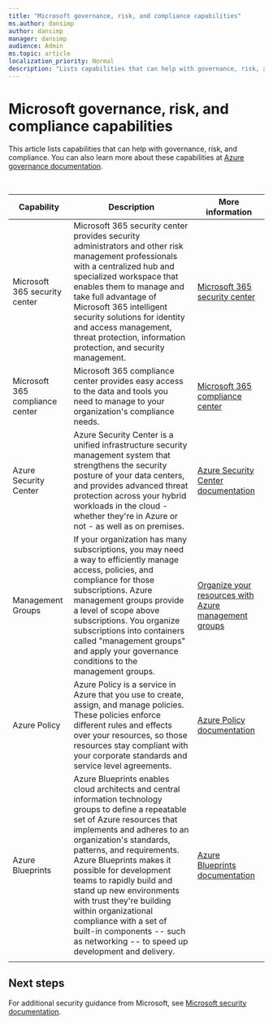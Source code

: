 ```yaml
---
title: "Microsoft governance, risk, and compliance capabilities"
ms.author: dansimp
author: dansimp
manager: dansimp
audience: Admin
ms.topic: article
localization_priority: Normal
description: "Lists capabilities that can help with governance, risk, and compliance."
---
```


# Microsoft governance, risk, and compliance capabilities

This article lists capabilities that can help with governance, risk, and compliance. You can also learn more about these capabilities at [Azure governance documentation](https://docs.microsoft.com/azure/governance/).

<br>


|Capability  |Description  |More information  |
|---------|---------|---------|
| Microsoft 365 security center|Microsoft 365 security center provides security administrators and other risk management professionals with a centralized hub and specialized workspace that enables them to manage and take full advantage of Microsoft 365 intelligent security solutions for identity and access management, threat protection, information protection, and security management.  | [Microsoft 365 security center](https://docs.microsoft.com/microsoft-365/security/mtp/overview-security-center?view=o365-worldwide)|
|Microsoft 365 compliance center|Microsoft 365 compliance center provides easy access to the data and tools you need to manage to your organization's compliance needs.|[Microsoft 365 compliance center](https://docs.microsoft.com/microsoft-365/compliance/microsoft-365-compliance-center?view=o365-worldwide)|
|Azure Security Center     | Azure Security Center is a unified infrastructure security management system that strengthens the security posture of your data centers, and provides advanced threat protection across your hybrid workloads in the cloud - whether they're in Azure or not - as well as on premises. | [Azure Security Center documentation ](https://docs.microsoft.com/azure/security-center/)      |
|Management Groups     | If your organization has many subscriptions, you may need a way to efficiently manage access, policies, and compliance for those subscriptions. Azure management groups provide a level of scope above subscriptions. You organize subscriptions into containers called "management groups" and apply your governance conditions to the management groups.        |[Organize your resources with Azure management groups ](https://docs.microsoft.com/azure/governance/management-groups/overview)        |
|Azure Policy     |Azure Policy is a service in Azure that you use to create, assign, and manage policies. These policies enforce different rules and effects over your resources, so those resources stay compliant with your corporate standards and service level agreements.         |  [Azure Policy documentation](https://docs.microsoft.com/azure/governance/policy/)       |
|Azure Blueprints    | Azure Blueprints enables cloud architects and central information technology groups to define a repeatable set of Azure resources that implements and adheres to an organization's standards, patterns, and requirements. Azure Blueprints makes it possible for development teams to rapidly build and stand up new environments with trust they're building within organizational compliance with a set of built-in components -- such as networking -- to speed up development and delivery.       |   [Azure Blueprints documentation](https://docs.microsoft.com/azure/governance/blueprints/overview)      |
| | | |

## Next steps
For additional security guidance from Microsoft, see [Microsoft security documentation](https://docs.microsoft.com/security/).
